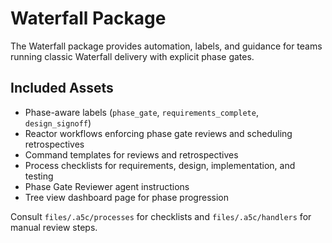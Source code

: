 # Waterfall Package

The Waterfall package provides automation, labels, and guidance for teams running classic Waterfall delivery with explicit phase gates.

## Included Assets
- Phase-aware labels (`phase_gate`, `requirements_complete`, `design_signoff`)
- Reactor workflows enforcing phase gate reviews and scheduling retrospectives
- Command templates for reviews and retrospectives
- Process checklists for requirements, design, implementation, and testing
- Phase Gate Reviewer agent instructions
- Tree view dashboard page for phase progression

Consult `files/.a5c/processes` for checklists and `files/.a5c/handlers` for manual review steps.
